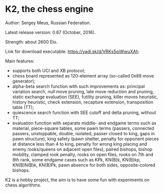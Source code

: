 K2, the chess engine
====================

Author: Sergey Meus, Russian Federation.

Latest release version: 0.87 (October, 2016).

Strength: about 2600 Elo.

Link for download executable: https://yadi.sk/d/VRKs5oiWwuXAh

Main features:
- supports both UCI and XB protocol;
- chess board represented as 120-element array (so-called 0x88 move generator);
- alpha-beta search function with such improvements as: principal variation
search, null move pruning, late move reduction and pruning, static exchange
evaluation (SEE), futility pruning, killer moves heuristic, history heuristic,
check extension, recapture extension, transposition table (TT);
- quiescence search function with SEE cutoff and delta pruning, without TT;
- evaluation function with separate middle- and endgame terms such as material,
piece-square tables, some pawn terms (passers, connected passers, unstoppable,
double, isolated, passer closed to king, gaps in pawn structure), king safety
(pawn shelter, penalty for opponent pieces at distance less than 4 to king,
penalty for wrong king placing and enemy rooks/queens on adjacent open files),
paired bishops, bishop mobility, clamped rook penalty, rooks on open files,
rooks on 7th and 8th rank, some endgame cases such as KPk, KN(B)k, KN(B)kp,
KN(B)N(B)k, KN(B)Pk, pawn absence for both sides, opposite-colored bishops. 

K2 is a hobby project, the aim is to have some fun with experiments on chess
algorithms.
